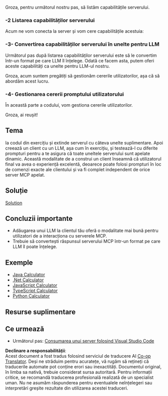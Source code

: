 <!--
CO_OP_TRANSLATOR_METADATA:
{
  "original_hash": "9d80e2a99a9aea8d8226253e6baf4c8c",
  "translation_date": "2025-06-06T18:46:22+00:00",
  "source_file": "03-GettingStarted/03-llm-client/README.md",
  "language_code": "ro"
}
-->
Groza, pentru următorul nostru pas, să listăm capabilitățile serverului.

### -2 Listarea capabilităților serverului

Acum ne vom conecta la server și vom cere capabilitățile acestuia:

### -3- Convertirea capabilităților serverului în unelte pentru LLM

Următorul pas după listarea capabilităților serverului este să le convertim într-un format pe care LLM îl înțelege. Odată ce facem asta, putem oferi aceste capabilități ca unelte pentru LLM-ul nostru.

Groza, acum suntem pregătiți să gestionăm cererile utilizatorilor, așa că să abordăm acest lucru.

### -4- Gestionarea cererii promptului utilizatorului

În această parte a codului, vom gestiona cererile utilizatorilor.

Groza, ai reușit!

## Tema

Ia codul din exercițiu și extinde serverul cu câteva unelte suplimentare. Apoi creează un client cu un LLM, așa cum în exercițiu, și testează-l cu diferite prompturi pentru a te asigura că toate uneltele serverului sunt apelate dinamic. Această modalitate de a construi un client înseamnă că utilizatorul final va avea o experiență excelentă, deoarece poate folosi prompturi în loc de comenzi exacte ale clientului și va fi complet independent de orice server MCP apelat.

## Soluție

[Solution](/03-GettingStarted/03-llm-client/solution/README.md)

## Concluzii importante

- Adăugarea unui LLM la clientul tău oferă o modalitate mai bună pentru utilizatori de a interacționa cu serverele MCP.
- Trebuie să convertești răspunsul serverului MCP într-un format pe care LLM îl poate înțelege.

## Exemple

- [Java Calculator](../samples/java/calculator/README.md)
- [.Net Calculator](../../../../03-GettingStarted/samples/csharp)
- [JavaScript Calculator](../samples/javascript/README.md)
- [TypeScript Calculator](../samples/typescript/README.md)
- [Python Calculator](../../../../03-GettingStarted/samples/python)

## Resurse suplimentare

## Ce urmează

- Următorul pas: [Consumarea unui server folosind Visual Studio Code](/03-GettingStarted/04-vscode/README.md)

**Declinare a responsabilității**:  
Acest document a fost tradus folosind serviciul de traducere AI [Co-op Translator](https://github.com/Azure/co-op-translator). Deși ne străduim pentru acuratețe, vă rugăm să rețineți că traducerile automate pot conține erori sau inexactități. Documentul original, în limba sa nativă, trebuie considerat sursa autoritară. Pentru informații critice, se recomandă traducerea profesională realizată de un specialist uman. Nu ne asumăm răspunderea pentru eventualele neînțelegeri sau interpretări greșite rezultate din utilizarea acestei traduceri.